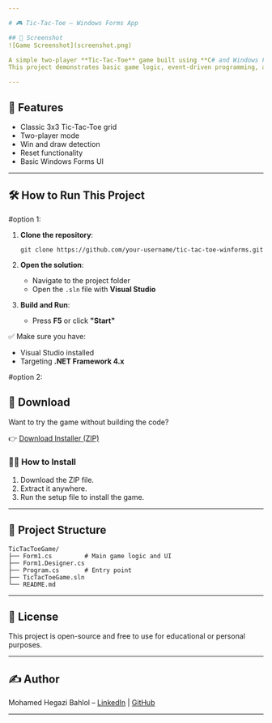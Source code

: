 ```yaml
---

# 🎮 Tic-Tac-Toe – Windows Forms App

## 📸 Screenshot
![Game Screenshot](screenshot.png)

A simple two-player **Tic-Tac-Toe** game built using **C# and Windows Forms** (.NET Framework).  
This project demonstrates basic game logic, event-driven programming, and UI development in a desktop environment.

---
```


## 🚀 Features
- Classic 3x3 Tic-Tac-Toe grid  
- Two-player mode  
- Win and draw detection  
- Reset functionality  
- Basic Windows Forms UI  

---

## 🛠️ How to Run This Project
#option 1:
1. **Clone the repository**:
   ```
   git clone https://github.com/your-username/tic-tac-toe-winforms.git
   ```

2. **Open the solution**:
   - Navigate to the project folder  
   - Open the `.sln` file with **Visual Studio**

3. **Build and Run**:
   - Press **F5** or click **"Start"**

✅ Make sure you have:
- Visual Studio installed  
- Targeting **.NET Framework 4.x**



#option 2:
## 💾 Download

Want to try the game without building the code?

👉 [Download Installer (ZIP)](Tic-Tac-Toe.rar)

### 🧑‍💻 How to Install

1. Download the ZIP file.
2. Extract it anywhere.
3. Run the setup file to install the game.

---

## 📂 Project Structure
```
TicTacToeGame/
├── Form1.cs         # Main game logic and UI
├── Form1.Designer.cs
├── Program.cs       # Entry point
├── TicTacToeGame.sln
└── README.md
```

---

## 📄 License
This project is open-source and free to use for educational or personal purposes.

---

## ✍️ Author
Mohamed Hegazi Bahlol – [LinkedIn](https://www.linkedin.com/in/mohamed-hodaib-2670b2344) | [GitHub](https://github.com/mohamedHodaib)



---

